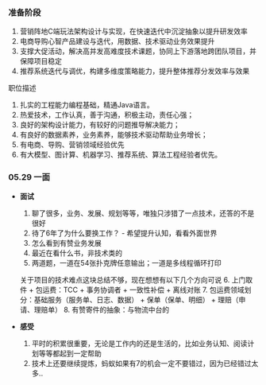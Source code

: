 
### 准备阶段

1.  营销阵地C端玩法架构设计与实现，在快速迭代中沉淀抽象以提升研发效率
2.  电商导购心智产品建设与迭代，用数据、技术驱动业务效果提升
3.  支撑大促活动，解决高并发高难度技术课题，协同上下游落地跨团队项目，并保障项目稳定
4.  推荐系统迭代与调优，构建多维度策略能力，提升整体推荐分发效率与效果

职位描述

1.  扎实的工程能力编程基础，精通Java语言。
2.  热爱技术，工作认真，善于沟通，积极主动，责任心强；
3.  良好的架构设计能力，有较好的问题推导解决能力；
4.  有良好的数据素养，业务素养，能够技术驱动帮助业务增长；
5.  有电商、导购、营销领域经验优先
6.  有大模型、图计算、机器学习、推荐系统、算法工程经验者优先。


### 05.29 一面

- **面试**

	1.  聊了很多，业务、发展、规划等等，唯独只涉猎了一点技术，还答的不是很好
	2.  待了6年了为什么要换工作？ - 希望提升认知，看看外面世界
	3.  怎么看到有赞业务发展
	4.  最近在看什么书，非技术类的
	5. 两道题，一道在54张扑克牌任意输出；一道是多线程循环打印
	
	关于项目的技术难点这块总结不够，现在想想有以下几个方向可说
	6.  上门取件 + 包运费：TCC + 事务协调者 + 一致性补偿 + 离线对账
	7.  包运费领域划分：基础服务（服务单、日志、数据） + 保单（保单、明细） + 理赔（申请、理赔单）
	8.  有赞寄件的抽象：与物流中台的
	   

- **感受**
  
	1.  平时的积累很重要，无论是工作内的还是生活的，比如业务认知、阅读计划等等都起到一定帮助
	2.  技术上还要继续提炼，蚂蚁如果有7的机会一定不要错过，因为已经错过太多..
